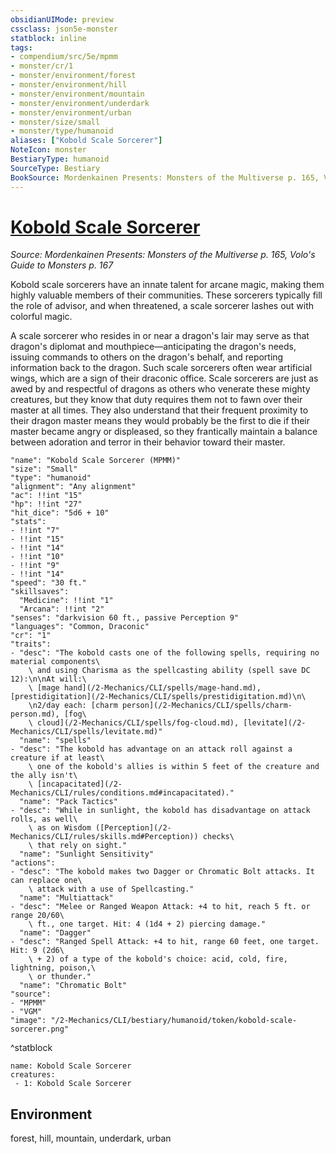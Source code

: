 ```yaml
---
obsidianUIMode: preview
cssclass: json5e-monster
statblock: inline
tags:
- compendium/src/5e/mpmm
- monster/cr/1
- monster/environment/forest
- monster/environment/hill
- monster/environment/mountain
- monster/environment/underdark
- monster/environment/urban
- monster/size/small
- monster/type/humanoid
aliases: ["Kobold Scale Sorcerer"]
NoteIcon: monster
BestiaryType: humanoid
SourceType: Bestiary
BookSource: Mordenkainen Presents: Monsters of the Multiverse p. 165, Volo's Guide to Monsters p. 167
---
```

# [Kobold Scale Sorcerer](2-Mechanics/CLI/bestiary/humanoid/kobold-scale-sorcerer-mpmm.md)
*Source: Mordenkainen Presents: Monsters of the Multiverse p. 165, Volo's Guide to Monsters p. 167*  

Kobold scale sorcerers have an innate talent for arcane magic, making them highly valuable members of their communities. These sorcerers typically fill the role of advisor, and when threatened, a scale sorcerer lashes out with colorful magic.

A scale sorcerer who resides in or near a dragon's lair may serve as that dragon's diplomat and mouthpiece—anticipating the dragon's needs, issuing commands to others on the dragon's behalf, and reporting information back to the dragon. Such scale sorcerers often wear artificial wings, which are a sign of their draconic office. Scale sorcerers are just as awed by and respectful of dragons as others who venerate these mighty creatures, but they know that duty requires them not to fawn over their master at all times. They also understand that their frequent proximity to their dragon master means they would probably be the first to die if their master became angry or displeased, so they frantically maintain a balance between adoration and terror in their behavior toward their master.

```statblock
"name": "Kobold Scale Sorcerer (MPMM)"
"size": "Small"
"type": "humanoid"
"alignment": "Any alignment"
"ac": !!int "15"
"hp": !!int "27"
"hit_dice": "5d6 + 10"
"stats":
- !!int "7"
- !!int "15"
- !!int "14"
- !!int "10"
- !!int "9"
- !!int "14"
"speed": "30 ft."
"skillsaves":
  "Medicine": !!int "1"
  "Arcana": !!int "2"
"senses": "darkvision 60 ft., passive Perception 9"
"languages": "Common, Draconic"
"cr": "1"
"traits":
- "desc": "The kobold casts one of the following spells, requiring no material components\
    \ and using Charisma as the spellcasting ability (spell save DC 12):\n\nAt will:\
    \ [mage hand](/2-Mechanics/CLI/spells/mage-hand.md), [prestidigitation](/2-Mechanics/CLI/spells/prestidigitation.md)\n\
    \n2/day each: [charm person](/2-Mechanics/CLI/spells/charm-person.md), [fog\
    \ cloud](/2-Mechanics/CLI/spells/fog-cloud.md), [levitate](/2-Mechanics/CLI/spells/levitate.md)"
  "name": "spells"
- "desc": "The kobold has advantage on an attack roll against a creature if at least\
    \ one of the kobold's allies is within 5 feet of the creature and the ally isn't\
    \ [incapacitated](/2-Mechanics/CLI/rules/conditions.md#incapacitated)."
  "name": "Pack Tactics"
- "desc": "While in sunlight, the kobold has disadvantage on attack rolls, as well\
    \ as on Wisdom ([Perception](/2-Mechanics/CLI/rules/skills.md#Perception)) checks\
    \ that rely on sight."
  "name": "Sunlight Sensitivity"
"actions":
- "desc": "The kobold makes two Dagger or Chromatic Bolt attacks. It can replace one\
    \ attack with a use of Spellcasting."
  "name": "Multiattack"
- "desc": "Melee or Ranged Weapon Attack: +4 to hit, reach 5 ft. or range 20/60\
    \ ft., one target. Hit: 4 (1d4 + 2) piercing damage."
  "name": "Dagger"
- "desc": "Ranged Spell Attack: +4 to hit, range 60 feet, one target. Hit: 9 (2d6\
    \ + 2) of a type of the kobold's choice: acid, cold, fire, lightning, poison,\
    \ or thunder."
  "name": "Chromatic Bolt"
"source":
- "MPMM"
- "VGM"
"image": "/2-Mechanics/CLI/bestiary/humanoid/token/kobold-scale-sorcerer.png"
```
^statblock

```encounter-table
name: Kobold Scale Sorcerer
creatures:
 - 1: Kobold Scale Sorcerer
```

## Environment

forest, hill, mountain, underdark, urban